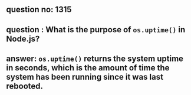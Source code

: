 
      
## question no: 1315

## question : What is the purpose of `os.uptime()` in Node.js?

## answer: `os.uptime()` returns the system uptime in seconds, which is the amount of time the system has been running since it was last rebooted.
      